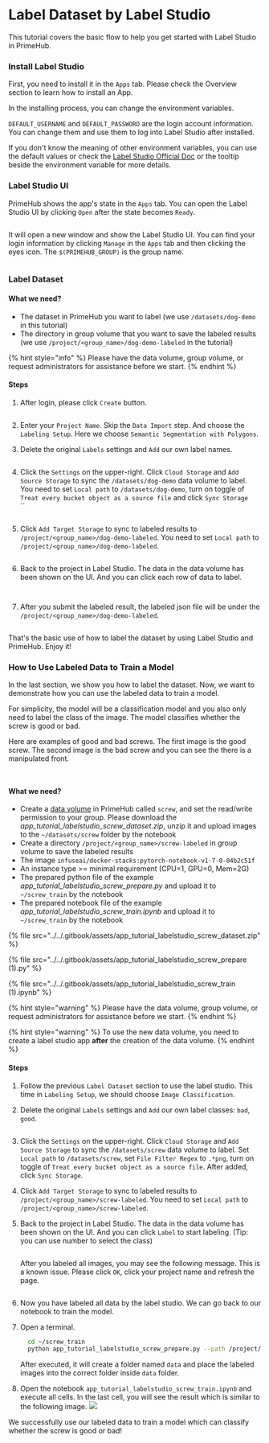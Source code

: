 # Label Dataset by Label Studio

This tutorial covers the basic flow to help you get started with Label Studio in PrimeHub.

### Install Label Studio

First, you need to install it in the `Apps` tab. Please check the Overview section to learn how to install an App.

In the installing process, you can change the environment variables.

`DEFAULT_USERNAME` and `DEFAULT_PASSWORD` are the login account information. You can change them and use them to log into Label Studio after installed.

If you don't know the meaning of other environment variables, you can use the default values or check the [Label Studio Official Doc](https://labelstud.io/guide/start.html#Command-line-arguments-for-starting-Label-Studio) or the tooltip beside the environment variable for more details.

### Label Studio UI

PrimeHub shows the app's state in the `Apps` tab. You can open the Label Studio UI by clicking `Open` after the state becomes `Ready`.

<figure><img src="../../.gitbook/assets/app_tutorial_labelstudio_login_page (1).png" alt=""><figcaption></figcaption></figure>

It will open a new window and show the Label Studio UI. You can find your login information by clicking `Manage` in the `Apps` tab and then clicking the eyes icon. The `$(PRIMEHUB_GROUP)` is the group name.

<figure><img src="../../.gitbook/assets/app_tutorial_labelstudio_login_info (1).png" alt=""><figcaption></figcaption></figure>

### Label Dataset

#### What we need?

* The dataset in PrimeHub you want to label (we use `/datasets/dog-demo` in this tutorial)
* The directory in group volume that you want to save the labeled results (we use `/project/<group_name>/dog-demo-labeled` in the tutorial)

{% hint style="info" %}
Please have the data volume, group volume, or request administrators for assistance before we start.
{% endhint %}

#### Steps

1.  After login, please click `Create` button.&#x20;

    <figure><img src="../../.gitbook/assets/app_tutorial_labelstudio_create (1).png" alt=""><figcaption></figcaption></figure>
2. Enter your `Project Name`. Skip the `Data Import` step. And choose the `Labeling Setup`. Here we choose `Semantic Segmentation with Polygons`.&#x20;
3.  Delete the original `Labels` settings and `Add` our own label names.&#x20;

    <figure><img src="../../.gitbook/assets/app_tutorial_labelstudio_labeling_setup (1).png" alt=""><figcaption></figcaption></figure>
4.  Click the `Settings` on the upper-right. Click `Cloud Storage` and `Add Source Storage` to sync the `/datasets/dog-demo` data volume to label. You need to set `Local path` to `/datasets/dog-demo`, turn on toggle of `Treat every bucket object as a source file` and click `Sync Storage`\
    ``

    <figure><img src="../../.gitbook/assets/app_tutorial_labelstudio_sync_source (1).gif" alt=""><figcaption></figcaption></figure>
5.  Click `Add Target Storage` to sync to labeled results to `/project/<group_name>/dog-demo-labeled`. You need to set `Local path` to `/project/<group_name>/dog-demo-labeled`.&#x20;

    <figure><img src="../../.gitbook/assets/app_tutorial_labelstudio_sync_target.gif" alt=""><figcaption></figcaption></figure>
6.  Back to the project in Label Studio. The data in the data volume has been shown on the UI. And you can click each row of data to label.&#x20;

    <figure><img src="../../.gitbook/assets/app_tutorial_labelstudio_sync_result (1).png" alt=""><figcaption></figcaption></figure>

    <figure><img src="../../.gitbook/assets/app_tutorial_labelstudio_labeled (1).png" alt=""><figcaption></figcaption></figure>
7.  After you submit the labeled result, the labeled json file will be under the `/project/<group_name>/dog-demo-labeled`.&#x20;

    <figure><img src="../../.gitbook/assets/app_tutorial_labelstudio_labeled_json (1).png" alt=""><figcaption></figcaption></figure>

That's the basic use of how to label the dataset by using Label Studio and PrimeHub. Enjoy it!

### How to Use Labeled Data to Train a Model

In the last section, we show you how to label the dataset. Now, we want to demonstrate how you can use the labeled data to train a model.

For simplicity, the model will be a classification model and you also only need to label the class of the image. The model classifies whether the screw is good or bad.

Here are examples of good and bad screws. The first image is the good screw. The second image is the bad screw and you can see the there is a manipulated front.&#x20;

<figure><img src="../../.gitbook/assets/app_tutorial_labelstudio_screw_good (1).png" alt=""><figcaption></figcaption></figure>

<figure><img src="../../.gitbook/assets/app_tutorial_labelstudio_screw_bad (1).png" alt=""><figcaption></figcaption></figure>

#### What we need?

* Create a [data volume](../../platform-administration/volume-management/#creating-new-volume) in PrimeHub called `screw`, and set the read/write permission to your group. Please download the _app\_tutorial\_labelstudio\_screw\_dataset.zip_, unzip it and upload images to the `~/datasets/screw` folder by the notebook
* Create a directory `/project/<group_name>/screw-labeled` in group volume to save the labeled results
* The image `infuseai/docker-stacks:pytorch-notebook-v1-7-0-04b2c51f`
* An instance type >= minimal requirement (CPU=1, GPU=0, Mem=2G)
* The prepared python file of the example _app\_tutorial\_labelstudio\_screw\_prepare.py_ and upload it to `~/screw_train` by the notebook
* The prepared notebook file of the example _app\_tutorial\_labelstudio\_screw\_train.ipynb_ and upload it to `~/screw_train` by the notebook

{% file src="../../.gitbook/assets/app_tutorial_labelstudio_screw_dataset.zip" %}

{% file src="../../.gitbook/assets/app_tutorial_labelstudio_screw_prepare (1).py" %}

{% file src="../../.gitbook/assets/app_tutorial_labelstudio_screw_train (1).ipynb" %}

{% hint style="warning" %}
Please have the data volume, group volume, or request administrators for assistance before we start.
{% endhint %}

{% hint style="warning" %}
To use the new data volume, you need to create a label studio app **after** the creation of the data volume.&#x20;
{% endhint %}

#### Steps

1. Follow the previous `Label Dataset` section to use the label studio. This time in `Labeling Setup`, we should choose `Image Classification`.
2.  Delete the original `Labels` settings and `Add` our own label classes: `bad`, `good`.&#x20;

    <figure><img src="../../.gitbook/assets/app_tutorial_labelstudio_screw_label_classes (1).png" alt=""><figcaption></figcaption></figure>
3. Click the `Settings` on the upper-right. Click `Cloud Storage` and `Add Source Storage` to sync the `/datasets/screw` data volume to label. Set `Local path` to `/datasets/screw`, set `File Filter Regex` to `.*png`, turn on toggle of `Treat every bucket object as a source file`. After added, click `Sync Storage`.
4. Click `Add Target Storage` to sync to labeled results to `/project/<group_name>/screw-labeled`. You need to set `Local path` to `/project/<group_name>/screw-labeled`.
5.  Back to the project in Label Studio. The data in the data volume has been shown on the UI. And you can click `Label` to start labeling. (Tip: you can use number to select the class)&#x20;

    <figure><img src="../../.gitbook/assets/app_tutorial_labelstudio_screw_label_start (1).png" alt=""><figcaption></figcaption></figure>

    After you labeled all images, you may see the following message. This is a known issue. Please click `OK`, click your project name and refresh the page.&#x20;

    <figure><img src="../../.gitbook/assets/app_tutorial_labelstudio_screw_label_completed (1).png" alt=""><figcaption></figcaption></figure>
6. Now you have labeled all data by the label studio. We can go back to our notebook to train the model.
7.  Open a terminal.

    ```bash
      cd ~/screw_train
      python app_tutorial_labelstudio_screw_prepare.py --path /project/<group_name>/screw-labeled/
    ```

    After executed, it will create a folder named `data` and place the labeled images into the correct folder inside `data` folder.
8. Open the notebook `app_tutorial_labelstudio_screw_train.ipynb` and execute all cells. In the last cell, you will see the result which is similar to the following image. ![](<../../.gitbook/assets/app\_tutorial\_labelstudio\_screw\_train\_completed (1).png>)

We successfully use our labeled data to train a model which can classify whether the screw is good or bad!
